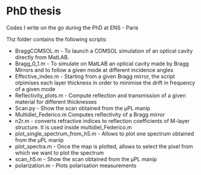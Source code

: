 # PhD thesis
Codes I write on the go during the PhD at ENS - Paris

Thz folder contains the following scripts:
* BraggCOMSOL.m - To launch a COMSOL simulation of an optical cavity directly from MatLAB. 
* Bragg_0_1.m - To simulate on MatLAB an optical cavity made by Bragg Mirrors and to follow a given mode at different incidence angles
* Effective_index.m - Starting from a given Bragg mirror, the script otpimises each layer thickness in order to minimise the drift in frequency of a given mode
* Reflectivity_plots.m - Compute reflection and transmission of a given material for different thicknesses
* Scan.py - Show the scan obtained from the µPL manip
* Multidiel_Federico.m Computes reflectivity of a Bragg mirror
* n2r.m - converts refractive indices to reflection coefficients of M-layer structure. It is used inside multidiel_Federico.m
* plot_single_spectrum_from_h5.m - Allows to plot one spectrum obtained from the µPL manip
* plot_spectra.m - Once the map is plotted, allows to select the pixel from which we want to plot the spectrum
* scan_h5.m -  Show the scan obtained from the µPL manip
* polarization.m - Plots polarisation measurements 
